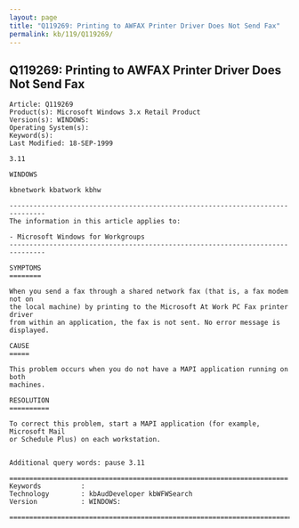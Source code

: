 ```yaml
---
layout: page
title: "Q119269: Printing to AWFAX Printer Driver Does Not Send Fax"
permalink: kb/119/Q119269/
---
```


## Q119269: Printing to AWFAX Printer Driver Does Not Send Fax

	Article: Q119269
	Product(s): Microsoft Windows 3.x Retail Product
	Version(s): WINDOWS:
	Operating System(s): 
	Keyword(s): 
	Last Modified: 18-SEP-1999
	
	3.11
	
	WINDOWS
	
	kbnetwork kbatwork kbhw
	
	-------------------------------------------------------------------------------
	The information in this article applies to:
	
	- Microsoft Windows for Workgroups 
	-------------------------------------------------------------------------------
	
	SYMPTOMS
	========
	
	When you send a fax through a shared network fax (that is, a fax modem not on
	the local machine) by printing to the Microsoft At Work PC Fax printer driver
	from within an application, the fax is not sent. No error message is displayed.
	
	CAUSE
	=====
	
	This problem occurs when you do not have a MAPI application running on both
	machines.
	
	RESOLUTION
	==========
	
	To correct this problem, start a MAPI application (for example, Microsoft Mail
	or Schedule Plus) on each workstation.
	
	
	Additional query words: pause 3.11
	
	======================================================================
	Keywords          :  
	Technology        : kbAudDeveloper kbWFWSearch
	Version           : WINDOWS:
	
	=============================================================================
	
